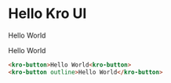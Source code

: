 # Hello Kro UI

<kro-button>Hello World</kro-button>

  
<kro-button outline>Hello World</kro-button>

```html
<kro-button>Hello World<kro-button>
<kro-button outline>Hello World</kro-button>
```
